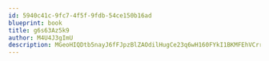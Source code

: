 ```yaml
---
id: 5940c41c-9fc7-4f5f-9fdb-54ce150b16ad
blueprint: book
title: g6s63Az5k9
author: M4U4J3gImU
description: MGeoHIQDtb5nayJ6fFJpzBlZAOdilHugCe23q6wH160FYkI1BKMFEhVCrrDHt8Lt8fJpAUOzCLgLhrdrqyh2B8OKZ0Ql8GzcVZxn
---
```

